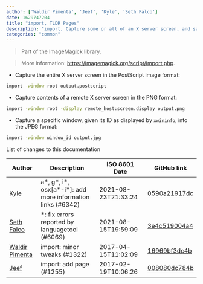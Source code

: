 ```yaml
---
author: ['Waldir Pimenta', 'Jeef', 'Kyle', 'Seth Falco']
date: 1629747204
title: "import, TLDR Pages"
description: "import, Capture some or all of an X server screen, and save the image to a file."
categories: "common"
---
```

> Part of the ImageMagick library.

> More information: <https://imagemagick.org/script/import.php>.

- Capture the entire X server screen in the PostScript image format:

```bash
import -window root output.postscript
```

- Capture contents of a remote X server screen in the PNG format:

```bash
import -window root -display remote_host:screen.display output.png
```

- Capture a specific window, given its ID as displayed by `xwininfo`, into the JPEG format:

```bash
import -window window_id output.jpg
```
List of changes to this documentation


Author | Description | ISO 8601 Date | GitHub link
------|-----|-----|-----
[Kyle](mailto:76597257+Gitleptune@users.noreply.github.com) | a*, g*, i*, osx[a*-i*]: add more information links (#6342) | 2021-08-23T21:33:24 | [0590a21917dc](https://github.com/tldr-pages/tldr/commit/0590a21917dc981d3cc64b8094b1cffa9d0a3b78)
[Seth Falco](mailto:seth@falco.fun) | *: fix errors reported by languagetool (#6069) | 2021-08-15T19:59:09 | [3e4c519004a4](https://github.com/tldr-pages/tldr/commit/3e4c519004a471c861cdc609fd7239ee3355671c)
[Waldir Pimenta](mailto:waldyrious@gmail.com) | import: minor tweaks (#1322) | 2017-04-15T11:02:09 | [16969bf3dc4b](https://github.com/tldr-pages/tldr/commit/16969bf3dc4b1519bbd1db4d6dbd71b948a3134b)
[Jeef](mailto:jeeftor@users.noreply.github.com) | import: add page (#1255) | 2017-02-19T10:06:26 | [008080dc784b](https://github.com/tldr-pages/tldr/commit/008080dc784b35c7d482f15098cfcde698ba5875)

